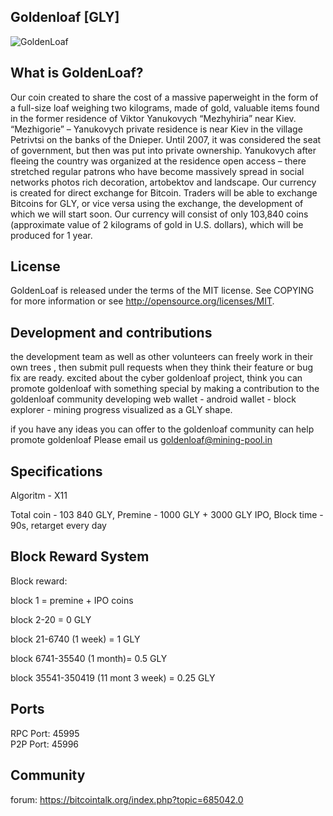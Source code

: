 ## Goldenloaf [GLY]

![GoldenLoaf](https://ip.bitcointalk.org/?u=http%3A%2F%2Fmining-pool.in%2Fimages%2FCoin_Yanukovich_2.png&t=543&c=qEomKL6Rd2caag)

## What is GoldenLoaf?

Our coin created to share the cost of a massive paperweight in the form of a full-size loaf weighing two kilograms, made of gold, valuable items found in the former residence of Viktor Yanukovych “Mezhyhiria” near Kiev. “Mezhigorie” – Yanukovych private residence is near Kiev in the village Petrivtsi on the banks of the Dnieper. Until 2007, it was considered the seat of government, but then was put into private ownership. Yanukovych after fleeing the country was organized at the residence open access – there stretched regular patrons who have become massively spread in social networks photos rich decoration, artobektov and landscape.
Our currency is created for direct exchange for Bitcoin. Traders will be able to exchange Bitcoins for GLY, or vice versa using the exchange, the development of which we will start soon. Our currency will consist of only 103,840 coins (approximate value of 2 kilograms of gold in U.S. dollars), which will be produced for 1 year. 



## License

GoldenLoaf is released under the terms of the MIT license. See COPYING for more information or see http://opensource.org/licenses/MIT.

## Development and contributions

the development team as well as other volunteers can freely work in their own trees , then submit pull requests when they think their feature or bug fix are ready.
excited about the cyber goldenloaf project, think you can promote goldenloaf with something special by making a contribution to the goldenloaf community
developing web wallet - android wallet - block explorer - mining progress visualized as a GLY shape. 

if you have any ideas you can offer to the goldenloaf community can help promote goldenloaf Please email us goldenloaf@mining-pool.in

## Specifications

Algoritm - X11

Total coin - 103 840 GLY, Premine - 1000 GLY + 3000 GLY IPO, Block time - 90s, retarget every day



## Block Reward System

Block reward: <br>

block 1 = premine + IPO coins <br>

block 2-20 = 0 GLY <br>

block 21-6740 (1 week) = 1 GLY <br>

block 6741-35540 (1 month)= 0.5 GLY <br>

block 35541-350419 (11 mont 3 week) = 0.25 GLY <br> 

## Ports

RPC Port:  45995<br>
P2P Port:  45996<br>

## Community

forum:  https://bitcointalk.org/index.php?topic=685042.0<br>

